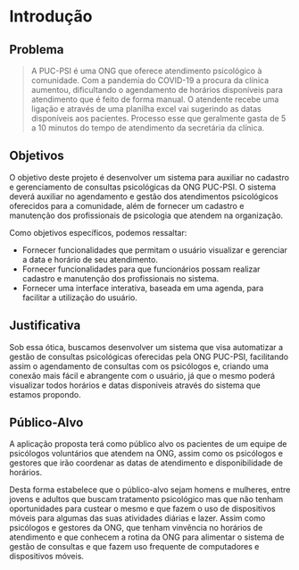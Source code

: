 # Introdução

## Problema
> A PUC-PSI é uma ONG que oferece atendimento psicológico à comunidade.
> Com a pandemia do COVID-19 a procura da clínica aumentou, dificultando
> o agendamento de horários disponíveis para atendimento que é feito
> de forma manual. O atendente recebe uma ligação e através de uma planilha excel
> vai sugerindo as datas disponíveis aos pacientes. Processo esse que geralmente gasta
> de 5 a 10 minutos do tempo de atendimento da secretária da clínica.

## Objetivos

O objetivo deste projeto é desenvolver um sistema para auxiliar no cadastro e gerenciamento de consultas psicológicas da ONG PUC-PSI. O sistema deverá auxiliar no agendamento e gestão dos atendimentos psicológicos oferecidos para a comunidade, além de fornecer um cadastro e manutenção dos profissionais de psicologia que atendem na organização.

Como objetivos específicos, podemos ressaltar:
- Fornecer funcionalidades que permitam o usuário visualizar e gerenciar a data e horário de seu atendimento.
- Fornecer funcionalidades para que funcionários possam realizar cadastro e manutenção dos profissionais no sistema.
- Fornecer uma interface interativa, baseada em uma agenda, para facilitar a utilização do usuário.

## Justificativa

Sob essa ótica, buscamos desenvolver um sistema que visa automatizar a gestão de consultas psicológicas oferecidas pela ONG PUC-PSI, facilitando assim o agendamento de consultas com os psicólogos e, criando uma conexão mais fácil e abrangente com o usuário, já que o mesmo poderá visualizar todos horários e datas disponiveis através do sistema que estamos propondo.

## Público-Alvo

A aplicação proposta terá como público alvo os pacientes de um equipe de psicólogos voluntários que atendem na ONG, assim como os psicólogos e gestores que irão coordenar as datas de atendimento e disponibilidade de horários.

Desta forma estabelece que o público-alvo sejam homens e mulheres, entre jovens e adultos que buscam tratamento psicológico mas que não tenham oportunidades para custear o mesmo e que fazem o uso de dispositivos móveis para algumas das suas atividades diárias e lazer. Assim como psicólogos e gestores da ONG, que tenham vinvência no horários de atendimento e que conhecem a rotina da ONG para alimentar o sistema de gestão de consultas e que fazem uso frequente de computadores e dispositivos móveis.



